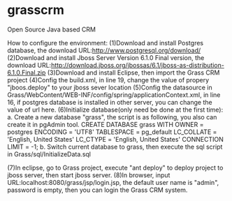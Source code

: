 grasscrm
========

Open Source Java based CRM

How to configure the environment:
(1)Download and install Postgres database, the download URL:http://www.postgresql.org/download/
(2)Download and install Jboss Server Version 6.1.0 Final version, the download URL:http://download.jboss.org/jbossas/6.1/jboss-as-distribution-6.1.0.Final.zip
(3)Download and install Eclipse, then import the Grass CRM project
(4)Config the build.xml, in line 19, change the value of propery "jboos.deploy" to your jboss sever location
(5)Config the datasource in Grass/WebContent/WEB-INF/config/spring/applicationContext.xml, in line 16, if postgres
database is installed in other server, you can change the value of url here.
(6)Initialize database(only need be done at the first time):
   a. Create a new database "grass", the script is as following, you also can create it in pgAdmin tool.
   CREATE DATABASE grass
  WITH OWNER = postgres
       ENCODING = 'UTF8'
       TABLESPACE = pg_default
       LC_COLLATE = 'English, United States'
       LC_CTYPE = 'English, United States'
       CONNECTION LIMIT = -1;
   b. Switch current database to grass, then execute the sql script in Grass/sql/InitializeData.sql
   
 (7)In eclipse, go to Grass project, execute "ant deploy" to deploy project to jboss server, then start jboss server.
 (8)In browser, input URL:localhost:8080/grass/jsp/login.jsp, the default user name is "admin", password is empty, then you can login the Grass CRM system.